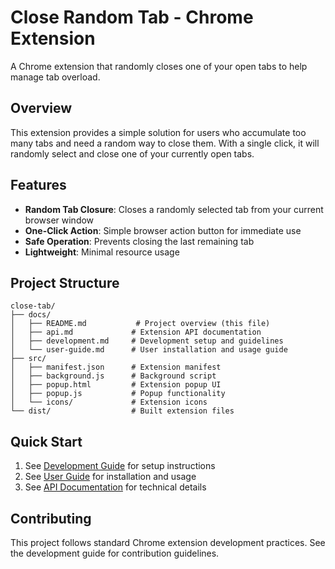 # Close Random Tab - Chrome Extension

A Chrome extension that randomly closes one of your open tabs to help manage tab overload.

## Overview

This extension provides a simple solution for users who accumulate too many tabs and need a random way to close them. With a single click, it will randomly select and close one of your currently open tabs.

## Features

- **Random Tab Closure**: Closes a randomly selected tab from your current browser window
- **One-Click Action**: Simple browser action button for immediate use
- **Safe Operation**: Prevents closing the last remaining tab
- **Lightweight**: Minimal resource usage

## Project Structure

```
close-tab/
├── docs/
│   ├── README.md           # Project overview (this file)
│   ├── api.md             # Extension API documentation
│   ├── development.md     # Development setup and guidelines
│   └── user-guide.md      # User installation and usage guide
├── src/
│   ├── manifest.json      # Extension manifest
│   ├── background.js      # Background script
│   ├── popup.html         # Extension popup UI
│   ├── popup.js           # Popup functionality
│   └── icons/             # Extension icons
└── dist/                  # Built extension files
```

## Quick Start

1. See [Development Guide](development.md) for setup instructions
2. See [User Guide](user-guide.md) for installation and usage
3. See [API Documentation](api.md) for technical details

## Contributing

This project follows standard Chrome extension development practices. See the development guide for contribution guidelines.